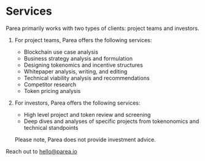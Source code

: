 # Services

Parea primarily works with two types of clients: project teams and investors.

1. For project teams, Parea offers the following services:
	- Blockchain use case analysis
	- Business strategy analysis and formulation
	- Designing tokenomics and incentive structures
	- Whitepaper analysis, writing, and editing
	- Technical viability analysis and recommendations
	- Competitor research
	- Token pricing analysis
2. For investors, Parea offers the following services:
	- High level project and token review and screening
	- Deep dives and analyses of  specific projects from tokenonomics and technical standpoints

	Please note, Parea does not provide investment advice.

Reach out to [hello@parea.io](mailto:hello@parea.io)
